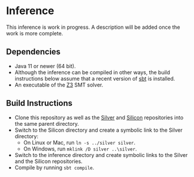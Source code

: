# Inference

This inference is work in progress. A description will be added once the work is more complete.

## Dependencies

 * Java 11 or newer (64 bit).
 * Although the inference can be compiled in other ways, the build instructions below assume that a recent version of [sbt](https://www.scala-sbt.org/) is installed.
 * An executable of the [Z3](https://github.com/Z3Prover/z3/releases) SMT solver.

## Build Instructions

 * Clone this repository as well as the [Silver](https://github.com/viperproject/silver) and [Silicon](https://github.com/viperproject/silicon) repositories into the same parent directory.
 * Switch to the Silicon directory and create a symbolic link to the Silver directory:
    * On Linux or Mac, run `ln -s ../silver silver`.
    * On Windows, run `mklink /D silver ..\silver`.
 * Switch to the inference directory and create symbolic links to the Silver and the Silicon repositories.
 * Compile by running `sbt compile`.
